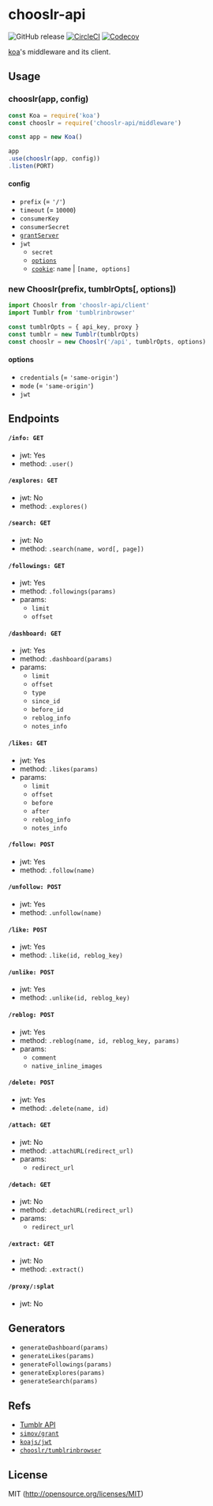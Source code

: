# chooslr-api

![GitHub release](https://img.shields.io/github/release/chooslr/chooslr-api.svg?longCache=true&style=flat-square)
[![CircleCI](https://img.shields.io/circleci/project/github/chooslr/chooslr-api.svg?longCache=true&style=flat-square)](https://circleci.com/gh/chooslr/chooslr-api) [![Codecov](https://img.shields.io/codecov/c/github/chooslr/chooslr-api.svg?longCache=true&style=flat-square)](https://codecov.io/gh/chooslr/chooslr-api)

[koa](https://koajs.com/)'s middleware and its client.

## Usage

### chooslr(app, config)
```js
const Koa = require('koa')
const chooslr = require('chooslr-api/middleware')

const app = new Koa()

app
.use(chooslr(app, config))
.listen(PORT)
```
#### config
- `prefix` (= `'/'`)
- `timeout` (= `10000`)
- `consumerKey`
- `consumerSecret`
- [`grantServer`](https://github.com/simov/grant#configuration)
- `jwt`
  - `secret`
  - [`options`](https://github.com/auth0/node-jsonwebtoken#jwtsignpayload-secretorprivatekey-options-callback)
  - [`cookie`](https://github.com/pillarjs/cookies#cookiesset-name--value---options--): `name` | `[name, options]`

### new Chooslr(prefix, tumblrOpts[, options])
```js
import Chooslr from 'chooslr-api/client'
import Tumblr from 'tumblrinbrowser'

const tumblrOpts = { api_key, proxy }
const tumblr = new Tumblr(tumblrOpts)
const chooslr = new Chooslr('/api', tumblrOpts, options)
```
#### options
- `credentials` (= `'same-origin'`)
- `mode` (= `'same-origin'`)
- `jwt`

## Endpoints
#### `/info: GET`
- jwt: Yes
- method: `.user()`

#### `/explores: GET`
- jwt: No
- method: `.explores()`

#### `/search: GET`
- jwt: No
- method: `.search(name, word[, page])`

#### `/followings: GET`
- jwt: Yes
- method: `.followings(params)`
- params:
  - `limit`
  - `offset`

#### `/dashboard: GET`
- jwt: Yes
- method: `.dashboard(params)`
- params:
  - `limit`
  - `offset`
  - `type`
  - `since_id`
  - `before_id`
  - `reblog_info`
  - `notes_info`

#### `/likes: GET`
- jwt: Yes
- method: `.likes(params)`
- params:
  - `limit`
  - `offset`
  - `before`
  - `after`
  - `reblog_info`
  - `notes_info`

#### `/follow: POST`
- jwt: Yes
- method: `.follow(name)`

#### `/unfollow: POST`
- jwt: Yes
- method: `.unfollow(name)`

#### `/like: POST`
- jwt: Yes
- method: `.like(id, reblog_key)`

#### `/unlike: POST`
- jwt: Yes
- method: `.unlike(id, reblog_key)`

#### `/reblog: POST`
- jwt: Yes
- method: `.reblog(name, id, reblog_key, params)`
- params:
  - `comment`
  - `native_inline_images`

#### `/delete: POST`
- jwt: Yes
- method: `.delete(name, id)`

#### `/attach: GET`
- jwt: No
- method: `.attachURL(redirect_url)`
- params:
  - `redirect_url`

#### `/detach: GET`
- jwt: No
- method: `.detachURL(redirect_url)`
- params:
  - `redirect_url`

#### `/extract: GET`
- jwt: No
- method: `.extract()`

#### `/proxy/:splat`
- jwt: No

## Generators
- `generateDashboard(params)`
- `generateLikes(params)`
- `generateFollowings(params)`
- `generateExplores(params)`
- `generateSearch(params)`

## Refs
- [Tumblr API](https://www.tumblr.com/docs/en/api/v2)
- [`simov/grant`](https://github.com/simov/grant)
- [`koajs/jwt`](https://github.com/koajs/jwt)
- [`chooslr/tumblrinbrowser`](https://github.com/chooslr/tumblrinbrowser)

## License
MIT (http://opensource.org/licenses/MIT)
